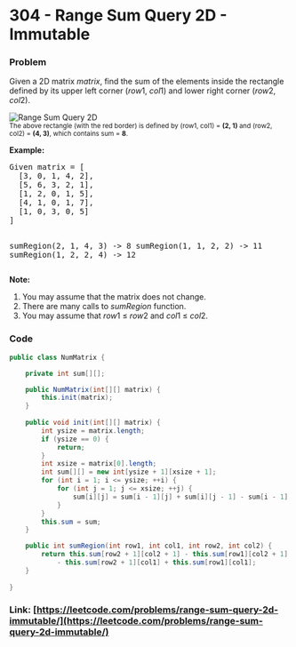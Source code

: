 # 304 - Range Sum Query 2D - Immutable

### Problem
<p>Given a 2D matrix <i>matrix</i>, find the sum of the elements inside the rectangle defined by its upper left corner (<i>row</i>1, <i>col</i>1) and lower right corner (<i>row</i>2, <i>col</i>2).</p>

<p>
<img src="/static/images/courses/range_sum_query_2d.png" border="0" alt="Range Sum Query 2D" /><br />
<small>The above rectangle (with the red border) is defined by (row1, col1) = <b>(2, 1)</b> and (row2, col2) = <b>(4, 3)</b>, which contains sum = <b>8</b>.</small>
</p>

<p><b>Example:</b><br>
<pre>
Given matrix = [
  [3, 0, 1, 4, 2],
  [5, 6, 3, 2, 1],
  [1, 2, 0, 1, 5],
  [4, 1, 0, 1, 7],
  [1, 0, 3, 0, 5]
]

sumRegion(2, 1, 4, 3) -> 8
sumRegion(1, 1, 2, 2) -> 11
sumRegion(1, 2, 2, 4) -> 12
</pre>
</p>

<p><b>Note:</b><br>
<ol>
<li>You may assume that the matrix does not change.</li>
<li>There are many calls to <i>sumRegion</i> function.</li>
<li>You may assume that <i>row</i>1 &le; <i>row</i>2 and <i>col</i>1 &le; <i>col</i>2.</li>
</ol>
</p>

### Code
```java
public class NumMatrix {

    private int sum[][];

    public NumMatrix(int[][] matrix) {
        this.init(matrix);
    }
    
    public void init(int[][] matrix) {
        int ysize = matrix.length;
        if (ysize == 0) {
            return;
        }
        int xsize = matrix[0].length;
        int sum[][] = new int[ysize + 1][xsize + 1];
        for (int i = 1; i <= ysize; ++i) {
            for (int j = 1; j <= xsize; ++j) {
                sum[i][j] = sum[i - 1][j] + sum[i][j - 1] - sum[i - 1][j - 1] + matrix[i - 1][j - 1];
            }
        }
        this.sum = sum;
    }

    public int sumRegion(int row1, int col1, int row2, int col2) {
        return this.sum[row2 + 1][col2 + 1] - this.sum[row1][col2 + 1]
            - this.sum[row2 + 1][col1] + this.sum[row1][col1];
    }
    
}

```
### Link: [https://leetcode.com/problems/range-sum-query-2d-immutable/](https://leetcode.com/problems/range-sum-query-2d-immutable/)
